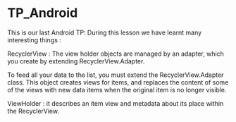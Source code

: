 # TP_Android

This is our last Android TP: 
During this lesson we have learnt many interesting things : 

RecyclerView : The view holder objects are managed by an adapter, which you create by extending RecyclerView.Adapter. 

To feed all your data to the list, you must extend the RecyclerView.Adapter class. This object creates views for items, and replaces the content of some of the views with new data items when the original item is no longer visible.

ViewHolder : it describes an item view and metadata about its place within the RecyclerView.
